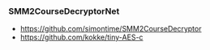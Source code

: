### SMM2CourseDecryptorNet

- https://github.com/simontime/SMM2CourseDecryptor
- https://github.com/kokke/tiny-AES-c